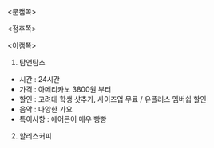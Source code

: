 <문캠쪽>




<정후쪽>



<이캠쪽>
1) 탐앤탐스
- 시간 : 24시간
- 가격 : 아메리카노 3800원 부터
- 할인 : 고려대 학생 샷추가, 사이즈업 무료 / 유플러스 멤버쉽 할인
- 음악 : 다양한 가요
- 특이사항 : 에어콘이 매우 빵빵

2) 할리스커피 
